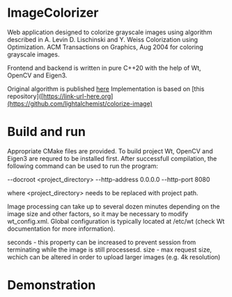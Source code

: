 # ImageColorizer

Web application designed to colorize grayscale images using algorithm described in A. Levin D. Lischinski and Y. Weiss Colorization using Optimization. ACM Transactions on Graphics, Aug 2004 for coloring grayscale images.

Frontend and backend is written in pure C++20 with the help of Wt, OpenCV and Eigen3.

Original algorithm is published [here](https://www.cs.huji.ac.il/w~yweiss/Colorization)
Implementation is based on [this repository]([https://link-url-here.org](https://github.com/lightalchemist/colorize-image)

# Build and run

Appropriate CMake files are provided. To build project Wt, OpenCV and Eigen3 are requred to be installed first. After successfull compilation, the following command can be used to run the program:

--docroot <project_directory> --http-address 0.0.0.0 --http-port 8080

where <project_directory> needs to be replaced with project path.

Image processing can take up to several dozen minutes depending on the image size and other factors, so it may be necessary to modify wt_config.xml. Global configuration is typically located at /etc/wt (check Wt documentation for more information).

<timeout>seconds</timeout> - this property can be increased to prevent session from terminating while the image is still processesd.
<max-request-size>size</max-request-size> - max request size, wchich can be altered in order to upload larger images (e.g. 4k resolution)

# Demonstration
